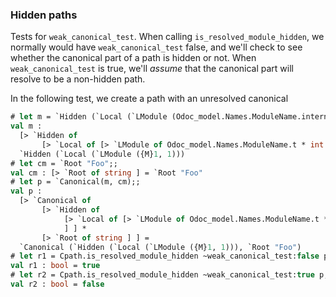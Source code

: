 ### Hidden paths

Tests for `weak_canonical_test`. When calling `is_resolved_module_hidden`, we normally would have `weak_canonical_test` false, and we'll check to see whether the canonical part of a path is hidden or not. When `weak_canonical_test` is true, we'll _assume_ that the canonical part will resolve to be a non-hidden path.

In the following test, we create a path with an unresolved canonical 
```ocaml env=e1
# let m = `Hidden (`Local (`LModule (Odoc_model.Names.ModuleName.internal_of_string "M", 1)));;
val m :
  [> `Hidden of
       [> `Local of [> `LModule of Odoc_model.Names.ModuleName.t * int ] ] ] =
  `Hidden (`Local (`LModule ({M}1, 1)))
# let cm = `Root "Foo";;
val cm : [> `Root of string ] = `Root "Foo"
# let p = `Canonical(m, cm);;
val p :
  [> `Canonical of
       [> `Hidden of
            [> `Local of [> `LModule of Odoc_model.Names.ModuleName.t * int ]
            ] ] *
       [> `Root of string ] ] =
  `Canonical (`Hidden (`Local (`LModule ({M}1, 1))), `Root "Foo")
# let r1 = Cpath.is_resolved_module_hidden ~weak_canonical_test:false p;;
val r1 : bool = true
# let r2 = Cpath.is_resolved_module_hidden ~weak_canonical_test:true p;;
val r2 : bool = false
```

